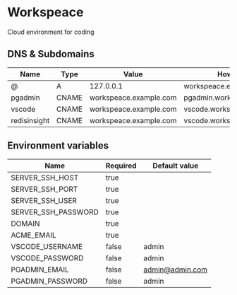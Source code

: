 # Workspeace

Cloud environment for coding

## DNS & Subdomains

| **Name**       | **Type** | **Value**              | **How to access**              |
| -------------- | -------- | ---------------------- | ------------------------------ |
| @              | A        | 127.0.0.1              | workspeace.example.com         |
| pgadmin        | CNAME    | workspeace.example.com | pgadmin.workspeace.example.com |
| vscode         | CNAME    | workspeace.example.com | vscode.workspeace.example.com  |
| redisinsight   | CNAME    | workspeace.example.com | vscode.workspeace.example.com  |

## Environment variables

| **Name**            | **Required**  | **Default value** |
| ------------------- | ------------- | ----------------- |
| SERVER_SSH_HOST     | true          |                   |
| SERVER_SSH_PORT     | true          |                   |
| SERVER_SSH_USER     | true          |                   |
| SERVER_SSH_PASSWORD | true          |                   |
| DOMAIN              | true          |                   |
| ACME_EMAIL          | true          |                   |
| VSCODE_USERNAME     | false         | admin             |
| VSCODE_PASSWORD     | false         | admin             |
| PGADMIN_EMAIL       | false         | admin@admin.com   |
| PGADMIN_PASSWORD    | false         | admin             |

